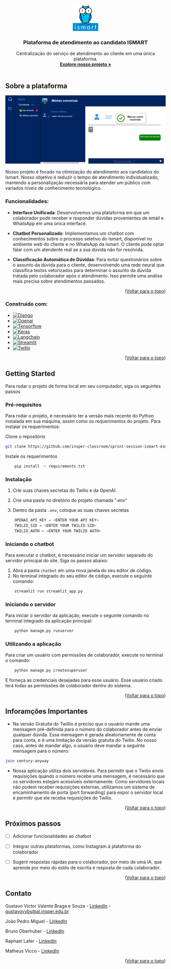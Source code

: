 <!-- Improved compatibility of back to top link: See: https://github.com/othneildrew/Best-README-Template/pull/73 -->
<a name="readme-top"></a>
<!--
*** Thanks for checking out the Best-README-Template. If you have a suggestion
*** that would make this better, please fork the repo and create a pull request
*** or simply open an issue with the tag "enhancement".
*** Don't forget to give the project a star!
*** Thanks again! Now go create something AMAZING! :D
-->



<!-- PROJECT SHIELDS -->
<!--
*** I'm using markdown "reference style" links for readability.
*** Reference links are enclosed in brackets [ ] instead of parentheses ( ).
*** See the bottom of this document for the declaration of the reference variables
*** for contributors-url, forks-url, etc. This is an optional, concise syntax you may use.
*** https://www.markdownguide.org/basic-syntax/#reference-style-links
-->






<!-- PROJECT LOGO -->
<br />
<div align="center">
  <a href="https://github.com/othneildrew/Best-README-Template">
    <img src="atendimento\static\atendimento\img\LOGO-ismart.png" alt="Logo" width="80" height="80">
  </a>

  <h3 align="center">Plataforma de atendimento ao candidato ISMART</h3>

  <p align="center">
    Centralização do serviço de atendimento ao cliente em uma única plataforma.
    <br />
    <a href="https://github.com/othneildrew/Best-README-Template"><strong>Explore nosso projeto »</strong></a>
    <br />
    <br />
    
  </p>
</div>







<!-- ABOUT THE PROJECT -->
## Sobre a plataforma

 <img src="atendimento\static\atendimento\img\printplataforma.png" alt="Logo" >

Nosso projeto é focado na otimização do atendimento aos candidatos do Ismart. Nosso objetivo é reduzir o tempo de atendimento individualizado, mantendo a personalização necessária para atender um público com variados níveis de conhecimento tecnológico. 

### Funcionalidades:
* **Interface Unificada**: Desenvolvemos uma plataforma em que um colaborador pode receber e responder dúvidas provenientes de email e WhatsApp em uma única interface.
  
* **Chatbot Personalizado**: Implementamos um chatbot com conhecimentos sobre o processo seletivo do Ismart, disponível no ambiente web do cliente e no WhatsApp da Ismart. O cliente pode optar falar com um atendente real se a sua dúvida não for resolvida.
* **Classificação Automática de Dúvidas**: Para evitar questionários sobre o assunto da dúvida para o cliente, desenvolvendo uma rede neural que classifica textos vetorizados para determinar o assunto da dúvida tratada pelo colaborador após o atendimento. Isso permite uma análise mais precisa sobre atendimentos passados.


<p align="right">(<a href="#readme-top">Voltar para o topo</a>)</p>



### Construído com:



* [![Django][Django]][Django-url]
* [![Openai][Openai]][Openai-url]
* [![Tensorflow][Tensorflow]][Tensorflow-url]
* [![Keras][Keras]][Keras-url]
* [![Langchain][Langchain]][Langchain-url]
* [![Streamlit][Streamlit]][Streamlit-url]
* [![Twilio][Twilio]][Twilio-url]


<p align="right">(<a href="#readme-top">Voltar para o topo</a>)</p>



<!-- GETTING STARTED -->
## Getting Started

Para rodar o projeto de forma local em seu computador, siga os seguintes passos

### Pré-requisitos

Para rodar o projeto, é necessário ter a versão mais recente do Python instalada em sua máquina, assim como os requerimentos do projeto. Para instalar os requerimentos:

Clone o repositório
   ```sh
   git clone https://github.com/insper-classroom/sprint-session-ismart-esmeralda
   ```

  Instale os requerimentos
```sh
    pip install -r requirements.txt
  ```

### Instalação 

1. Crie suas chaves secretas do Twilio e da OpenAI.

2. Crie uma pasta no diretório do projeto chamada ".env" 

3. Dentro da pasta `.env`, coloque as suas chaves secretas
```js
    OPENAI_API_KEY = <ENTER YOUR API KEY>
    TWILIO_SID = <ENTER YOUR TWILIO SID>
    TWILIO_AUTH = <ENTER YOUR TWILIO AUTH>
```
### Iniciando o chatbot

Para executar o chatbot, é necessário iniciar um servidor separado do servidor principal do site. Siga os passos abaixo:

1. Abra a pasta ``chatbot`` em uma nova janela do seu editor de código.
2. No terminal integrado do seu editor de código, execute o seguinte comando:
```sh
    streamlit run streamlit_app.py
```
### Iniciando o servidor

Para iniciar o servidor da aplicação, execute o seguinte comando no terminal integrado da aplicação principal:

```sh
    python manage.py runserver
```
### Utilizando a aplicação

Para criar um usuário com permissões de colaborador, execute no terminal o comando:

```sh
    python manage.py createsuperuser
```

E forneça as credenciais desejadas para esse usuário. Esse usuário criado terá todas as permissões de colaborador dentro do sistema.



<p align="right">(<a href="#readme-top">Voltar para o topo</a>)</p>



<!-- USAGE EXAMPLES -->
## Inforamções Importantes

* Na versão Gratuita do Twillio é preciso que o usuário mande uma mensagem pré-definida para o número do colaborador antes de enviar qualquer dúvida. Essa mensagem é gerada aleatoriamente de conta para conta, e é uma limitação da versão gratuita do Twilio. No nosso caso, antes de mandar algo, o usuário deve mandar a seguinte mensagem para o número:
```bash
join century-anyway
```
* Nossa aplicação utiliza dois servidores. Para permitir que o Twilio envie requisições quando o número recebe uma mensagem, é necessário que os servidores estejam acessíveis externamente. Como servidores locais não podem receber requisições externas, utilizamos um sistema de encaminhamento de porta (port forwarding) para expor o servidor local e permitir que ele receba requisições do Twilio.



<p align="right">(<a href="#readme-top">Voltar para o topo</a>)</p>



<!-- ROADMAP -->
## Próximos passos

- [ ] Adicionar funcionalidades ao chatbot
- [ ] Integrar outras plataformas, como Instagram à plataforma do colaborador
- [ ] Sugerir respostas rápidas para o colaborador, por meio de uma IA, que aprende por meio do estilo de escrita e resposta de cada colaborador.



<p align="right">(<a href="#readme-top">Voltar para o topo</a>)</p>



<!-- CONTRIBUTING
## Contributing

Contributions are what make the open source community such an amazing place to learn, inspire, and create. Any contributions you make are **greatly appreciated**.

If you have a suggestion that would make this better, please fork the repo and create a pull request. You can also simply open an issue with the tag "enhancement".
Don't forget to give the project a star! Thanks again!

1. Fork the Project
2. Create your Feature Branch (`git checkout -b feature/AmazingFeature`)
3. Commit your Changes (`git commit -m 'Add some AmazingFeature'`)
4. Push to the Branch (`git push origin feature/AmazingFeature`)
5. Open a Pull Request

<p align="right">(<a href="#readme-top">back to top</a>)</p> -->



<!-- LICENSE -->
<!-- ## License

Distributed under the MIT License. See `LICENSE.txt` for more information.

<p align="right">(<a href="#readme-top">back to top</a>)</p> -->



<!-- CONTACT -->
## Contato

Gustavo Victor Valente Braga e Souza - [LinkedIn](https://www.linkedin.com/in/gustavo-valente-4b865824a/) - gustavovvbs@al.insper.edu.br

João Pedro Miguel - [LinkedIn](https://www.linkedin.com/in/jo%C3%A3o-pedro-a789b42b7/)

Bruno Oberhuber - [LinkedIn](https://www.linkedin.com/in/bruno-oberhuber/)

Raphael Lafer - [LinkedIn](https://www.linkedin.com/in/raphael-lafer-637b5b2bb/)

Matheus Vicco - [LinkedIn](https://www.linkedin.com/in/matheus-vicco-29bb24283/)


<p align="right">(<a href="#readme-top">Voltar para o topo</a>)</p>


<!-- MARKDOWN LINKS & IMAGES -->
<!-- https://www.markdownguide.org/basic-syntax/#reference-style-links -->
[contributors-shield]: https://img.shields.io/github/contributors/othneildrew/Best-README-Template.svg?style=for-the-badge
[contributors-url]: https://github.com/othneildrew/Best-README-Template/graphs/contributors
[forks-shield]: https://img.shields.io/github/forks/othneildrew/Best-README-Template.svg?style=for-the-badge
[forks-url]: https://github.com/othneildrew/Best-README-Template/network/members
[stars-shield]: https://img.shields.io/github/stars/othneildrew/Best-README-Template.svg?style=for-the-badge
[stars-url]: https://github.com/othneildrew/Best-README-Template/stargazers
[issues-shield]: https://img.shields.io/github/issues/othneildrew/Best-README-Template.svg?style=for-the-badge
[issues-url]: https://github.com/othneildrew/Best-README-Template/issues
[license-shield]: https://img.shields.io/github/license/othneildrew/Best-README-Template.svg?style=for-the-badge
[license-url]: https://github.com/othneildrew/Best-README-Template/blob/master/LICENSE.txt
[linkedin-shield]: https://img.shields.io/badge/-LinkedIn-black.svg?style=for-the-badge&logo=linkedin&colorB=555
[linkedin-url]: https://linkedin.com/in/othneildrew
[product-screenshot]: atendimento\static\atendimento\img\printplataforma.png
[Django]: https://img.shields.io/badge/Django-092E20?style=for-the-badge&logo=django&logoColor=white
[Django-url]: https://www.djangoproject.com/
[Openai]: https://img.shields.io/badge/openai-000000?style=for-the-badge&logo=openai&logoColor=white
[Openai-url]: https://openai.com/
[Tensorflow]: https://img.shields.io/badge/TensorFlow-FF6F00?style=for-the-badge&logo=tensorflow&logoColor=white
[Tensorflow-url]: https://www.tensorflow.org/?hl=pt-br
[Keras]: https://img.shields.io/badge/Keras%20-%23D00000.svg?&style=for-the-badge&logo=Keras&logoColor=white
[Keras-url]: https://keras.io/
[Langchain]: https://img.shields.io/badge/langchain-000000?style=for-the-badge&logo=langchain&logoColor=white
[Langchain-url]: https://www.langchain.com/
[Streamlit]: https://img.shields.io/badge/Streamlit-FF4B4B?style=for-the-badge&logo=Streamlit&logoColor=white
[Streamlit-url]: https://streamlit.io/
[Twilio]: https://img.shields.io/badge/Twilio-F22F46?style=for-the-badge&logo=Twilio&logoColor=white
[Twilio-url]: https://www.twilio.com/pt-br
[JQuery.com]: https://img.shields.io/badge/jQuery-0769AD?style=for-the-badge&logo=jquery&logoColor=white
[JQuery-url]: https://jquery.com 
